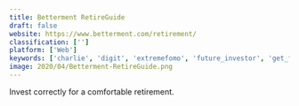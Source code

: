 ```yaml
---
title: Betterment RetireGuide
draft: false 
website: https://www.betterment.com/retirement/
classification: ['']
platform: ['Web']
keywords: ['charlie', 'digit', 'extremefomo', 'future_investor', 'get_fire', 'grain', 'investment_calculator', 'lastpass', 'mudrex_marketplace', 'penny', 'plynty', 'raise', 'spark', 'spendee', 'the_early_retirement_roadmap', 'true_link_financial_advisors', 'vault', 'wealthbot.io', 'wealthfront']
image: 2020/04/Betterment-RetireGuide.png
---
```

Invest correctly for a comfortable retirement.